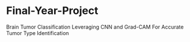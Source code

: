 # Final-Year-Project
Brain Tumor Classification Leveraging CNN and Grad-CAM For Accurate Tumor Type Identification

